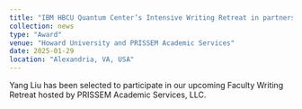 ```yaml
---
title: "IBM HBCU Quantum Center’s Intensive Writing Retreat in partnership with PRISSEM Academic Services"
collection: news
type: "Award"
venue: "Howard University and PRISSEM Academic Services"
date: 2025-01-29
location: "Alexandria, VA, USA"
---
```

Yang Liu has been selected to participate in our upcoming Faculty Writing Retreat hosted by PRISSEM Academic Services, LLC. 

